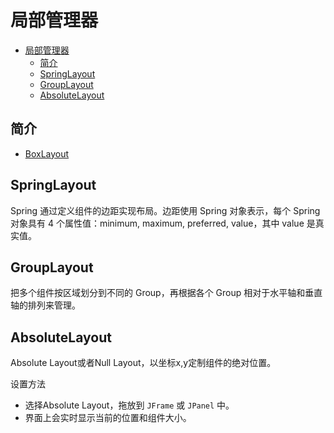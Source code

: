 # 局部管理器

- [局部管理器](#局部管理器)
  - [简介](#简介)
  - [SpringLayout](#springlayout)
  - [GroupLayout](#grouplayout)
  - [AbsoluteLayout](#absolutelayout)

## 简介

- [BoxLayout](layout_boxlayout.md)

## SpringLayout

Spring 通过定义组件的边距实现布局。边距使用 Spring 对象表示，每个 Spring 对象具有 4 个属性值：minimum, maximum, preferred, value，其中 value 是真实值。

## GroupLayout

把多个组件按区域划分到不同的 Group，再根据各个 Group 相对于水平轴和垂直轴的排列来管理。



## AbsoluteLayout

Absolute Layout或者Null Layout，以坐标x,y定制组件的绝对位置。

设置方法
- 选择Absolute Layout，拖放到 `JFrame` 或 `JPanel` 中。
- 界面上会实时显示当前的位置和组件大小。

